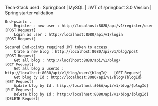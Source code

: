  Tech-Stack used : Springboot | MySQL | JWT of springboot 3.0 Version | Spring starter validation

    End-points :
        Register a new user : http://localhost:8080/api/v1/register/user          [POST Request]
        Login as user : http://localhost:8080/api/v1/login                        [POST Request]

    Secured End-points required JWT token to access
        Crate a new blog : http://localhost:8080/api/v1/blog/post                 [POST Request]
        Get all blog : http://localhost:8080/api/v1/blog/                         [GET Request]
        Get all blog a userId : http://localhost:8080/api/v1/blog/user/{blogId}   [GET Request]
        Get blog by Id : http://localhost:8080/api/v1/blog/{blogId}               [GET Request]
        Update blog by Id : http://localhost:8080/api/v1/blog/{blogId}            [PUT Request]
        Delete blog by Id : http://localhost:8080/api/v1/blog/{blogId}            [DELETE Request]
